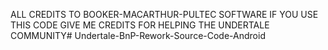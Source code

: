 ALL CREDITS TO BOOKER-MACARTHUR-PULTEC SOFTWARE IF YOU USE THIS CODE GIVE ME CREDITS FOR HELPING THE UNDERTALE COMMUNITY# Undertale-BnP-Rework-Source-Code-Android
